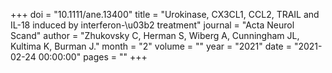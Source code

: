 +++
doi = "10.1111/ane.13400"
title = "Urokinase, CX3CL1, CCL2, TRAIL and IL-18 induced by interferon-\u03b2 treatment"
journal = "Acta Neurol Scand"
author = "Zhukovsky C, Herman S, Wiberg A, Cunningham JL, Kultima K, Burman J."
month = "2"
volume = ""
year = "2021"
date = "2021-02-24 00:00:00"
pages = ""
+++

